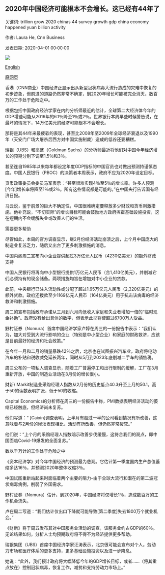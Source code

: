 ## 2020年中国经济可能根本不会增长。这已经有44年了

关键词: trillion grow 2020 chinas 44 survey growth gdp china economy happened yuan billion activity

作者: Laura He, Cnn Business

发表日期: 2020-04-01 00:00:00

![](https://cdn.cnn.com/cnnnext/dam/assets/200401112205-01-china-workers-0320-super-tease.jpg)

[English](China%27s%20economy%20may%20not%20grow%20at%20all%20in%202020.%20That%20hasn%27t%20happened%20in%2044%20years.md)

[原网页](https://edition.cnn.com/2020/04/01/economy/china-economy-stimulus-coronavirus/index.html)

香港（CNN商业）中国经济正显示出从新型冠状病毒大流行造成的灾难中恢复的初步迹象，但前进的道路仍然非常不确定，到2020年增长可能被完全消灭，数百万的工作处于危险之中。

根据包括中国政府经济学家在内的分析师最近的估计，全球第二大经济体今年的GDP增速可能从2019年的6.1％降至1％或2％。世界银行本周早些时候警告说，在最坏的情况下，14万亿美元的经济可能根本不会增长。

那将是其44年来最疲软的表现，甚至比2008年至2009年全球经济衰退以及1990年（天安门广场大屠杀后西方对中国实施制裁）造成的低谷还要糟糕。

瑞银（UBS）和高盛（Goldman Sachs）的分析师最近将他们对中国今年经济增长的预期分别下调至1.5％和3％。

甚至连自1985年以来每年都设定年度GDP指标的中国官员也对做出预测持谨慎态度。中国人民银行（PBOC）的决策者本周表示，政府不应为2020年设定目标。

货币政策委员会委员马军表示：“甚至很难实现4％至5％的增长率。许多人预测[今年]增长率将降至1％或2％。所有这些情况都是可能的。”在中国央行告诉国有经济日报。

马云说，鉴于前景的巨大不确定性，中国很难确定要释放多少财政和货币刺激措施。他补充说，“不切实际”的增长目标可能会鼓励地方政府挥霍基础设施投资，这在短期内不会缓解失业或改善人们的生活。

需要更多帮助

尽管如此，本周的官方调查显示，继2月份经济活动崩溃之后，上个月中国庞大的制造业复苏乏力，随后又出台了更多刺激措施的消息。

中国内阁周二宣布向小企业提供超过3万亿元人民币（4230亿美元）的额外财政支持

中国人民银行将再向中小型银行提供1万亿元人民币（合1,410亿美元），并削减它们必须持有的现金储备。两项措施均旨在增加对中小企业的贷款。

此前，中央银行已注入流动性或分配了超过1.65万亿元人民币（2,320亿美元）的额外贷款。政府还拨款至少1169亿元人民币（164亿美元）用于抗击该病毒的经济救济和刺激措施。

周二的宣布包括政府承诺从三月到六月向低收入家庭和失业者增加一倍的“临时现金补助”。政府没有给出具体的数字，但表示此举将使超过6700万人受益。

野村证券（Nomura）首席中国经济学家卢婷在周三的一份报告中表示：“我们认为，加大对受到大流行影响的企业（特别是中小型企业）和家庭的财政救济，应该是目前最好的经济和社会政策。”

在今年一月和二月的销量暴跌42％之后，北京也在试图振兴汽车业。政府将电动汽车的补贴和税收减免延长两年，同时从5月到2023年底削减二手车的销售税。

周三公布的一项私人调查显示，随着工厂普遍停工和出行限制的缓解，工厂在3月重新开放，中国的制造业活动在3月份的增长很小。

财新/ Markit制造业采购经理人指数从2月份的历史低点40.3升至上月的50.1。高于50的读数表明扩张，低于50的收缩。

Capital Economics的分析师在周三的一份报告中称，PMI数据表明经济活动的萎缩已经触底，但经济尚未复苏。

他们写道：“ [Caixin]调查表明，上半月有超过一半的公司看到情况有所改善，这意味着与2月份的惨淡表现相比，活动有所改善，但仍然非常疲软。”

他们说：“上个月的采购经理人指数暗示改善步伐缓慢，这符合我们的观点，即中国面临Covid-19爆发的全面复苏。”

数以千万计的工作处于危险之中

《资本经济学》对今年中国经济的预测最为悲观。它估计第一季度国内生产总值萎缩多达16％，并预测2020年整体收缩3％。

中国试图重新站起来时面临着两个主要的阻力–由于全球大流行和潜在的第二波冠状病毒病例，削弱了外国需求。

野村证券（Nomura）估计，到2020年，中国经济将仅增长1％，造成数百万的工作机会流失。

卢在周二写道：“我们估计仅出口下降就可能导致[第二季度]失去1800万个就业机会。”

《财新》将于周五发布其对中国服务业活动的调查，该服务业约占GDP的60％。无论结果如何，分析人士均预期政府将不得不为经济提供更多帮助。

瑞银集团（UBS）首席中国经济学家汪涛表示，北京很可能会宣布对个人，劳动力市场和医疗体系的更多支持，更多基础设施投资以及进一步降息。

她说：“此外，我们预计政府将大幅降低今年的GDP增长目标，或者……（将其重点放在）控制冠状病毒，恢复工作，减贫和支持劳动力市场上。”